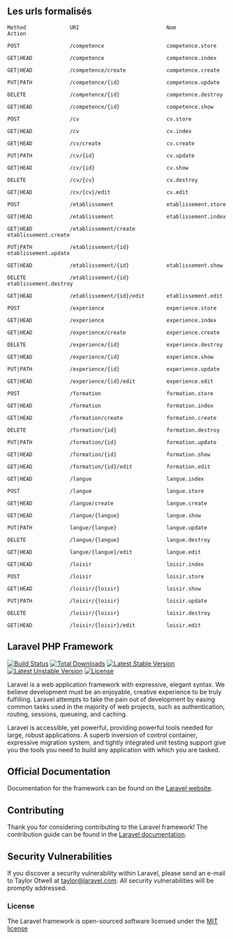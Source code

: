 
## Les urls formalisés


	Method      	  	URI     					   Nom          				Action

	POST         	    /competence              	   competence.store 

	GET|HEAD          	/competence                    competence.index   

	GET|HEAD          	/competence/create             competence.create 

	PUT|PATH		    /competence/{id}               competence.update      	 

	DELETE       		/competence/{id}        	   competence.destroy      

	GET|HEAD 	    	/competence/{id}        	   competence.show  

	POST         		/cv                     	   cv.store  

	GET|HEAD		    /cv                      	   cv.index     

	GET|HEAD          	/cv/create               	   cv.create             	

	PUT|PATH			/cv/{id}                	   cv.update          	   

	GET|HEAD  	     	/cv/{id}                 	   cv.show             
	
	DELETE       		/cv/{cv}                       cv.destroy               

	GET|HEAD  			/cv/{cv}/edit           	   cv.edit                  

	POST         		/etablissement           	   etablissement.store      

	GET|HEAD		    /etablissement        		   etablissement.index      

	GET|HEAD		    /etablissement/create 		   etablissement.create     

	PUT|PATH           	/etablissement/{id}   		   etablissement.update     

	GET|HEAD          	/etablissement/{id}   		   etablissement.show       

	DELETE       		/etablissement/{id}    		   etablissement.destroy    

	GET|HEAD          	/etablissement/{id}/edit 	   etablissement.edit       

	POST         		/experience                    experience.store         

	GET|HEAD          	/experience                    experience.index         

	GET|HEAD          	/experience/create             experience.create        

	DELETE       		/experience/{id}               experience.destroy       

	GET|HEAD          	/experience/{id}               experience.show          

	PUT|PATH           	/experience/{id}               experience.update        

	GET|HEAD          	/experience/{id}/edit          experience.edit          

	POST         		/formation                     formation.store          

	GET|HEAD          	/formation                     formation.index         

	GET|HEAD          	/formation/create              formation.create        

	DELETE       		/formation/{id}                formation.destroy       

	PUT|PATH           	/formation/{id}                formation.update         

	GET|HEAD          	/formation/{id}                formation.show           

	GET|HEAD          	/formation/{id}/edit           formation.edit          

	GET|HEAD          	/langue                        langue.index             

	POST         		/langue                        langue.store             

	GET|HEAD          	/langue/create                 langue.create            

	GET|HEAD          	/langue/{langue}               langue.show              

	PUT|PATH           	langue/{langue}                langue.update            

	DELETE       		/langue/{langue}               langue.destroy           

	GET|HEAD          	langue/{langue}/edit           langue.edit              

	GET|HEAD          	/loisir                        loisir.index             

	POST         		/loisir                        loisir.store             

	GET|HEAD          	/loisir/{loisir}               loisir.show              

	PUT|PATH           	/loisir/{loisir}               loisir.update            

	DELETE       		/loisir/{loisir}               loisir.destroy           

	GET|HEAD          	/loisir/{loisir}/edit          loisir.edit              

<!-- ## les routes

	Method		   	URL		     							Action
									
   	GET|HEAD			   	/cv           							Liste des cv
   
   	GET|HEAD		 		/cv/{id}            					Recupere le cv de l'id {id}
 
 	GET|HEAD   			/cv/create      						Pour obtenir le formulaire de création d'un cv

	POST     		/cv/create     							Pour créer un cv 

	POST     		/cv/delete      						Pour supprimer un cv

	POST     		/cv/edit 								Pour modifier un cv

	GET|HEAD				/cv/edit/{id}   						Pour obtenir le formulaire de modification d'un cv

	GET|HEAD				/cv/etudiant/{id}   					liste des cvs d'un etudiant

	GET|HEAD      		/cv/formation        					listes des formations d'un cv

	POST    	    /cv/formation/create 					créer une formation pour un cv

	GET|HEAD				/cv/formation/create 					obtenir le formulaire de création d'une formation

	POST  			/cv/formation/delete 					delete-formation

	POST     		/cv/formation/edit 						edit-formation  

	GET|HEAD				/cv/formation/edit/{id} 				edit-formation  

	GET|HEAD				/cv/formation/etablissement/{id} 		formations-etablissement

	GET|HEAD				/cv/formation/{id}               		show-formation/  

	GET|HEAD				/etablissement                   		etablissement  

	POST    		/etablissement/create 					create-etab 

	GET|HEAD      		/etablissement/create            		create-etab 

	POST     		/etablissement/delete        			delete-etab 

	POST     		/etablissement/edit 					edit-etab 

	GET|HEAD     		/etablissement/edit/{id}         		edit-etab 

	GET|HEAD      		/etablissement/{id}              		show-etab

	GET|HEAD      		/etudiant                        		liste des etudiants     

	POST   			/etudiant/create                 		formulaire de création d'un etudiant

	GET|HEAD				/etudiant/create                    	create-etudiant 

	POST     		/etudiant/delete  						delete-etudiant 

	POST    		/etudiant/edit          				edit-etudiant 

	GET|HEAD 			/etudiant/edit/{id}              		formulaire de modification d'un etudiant

	GET|HEAD				/etudiant/filiere/{id}           		listes des étudiants d'une filière 

	GET|HEAD			 	/etudiant/{id}                   		Obténir un étudiant 
 -->
## Laravel PHP Framework

[![Build Status](https://travis-ci.org/laravel/framework.svg)](https://travis-ci.org/laravel/framework)
[![Total Downloads](https://poser.pugx.org/laravel/framework/d/total.svg)](https://packagist.org/packages/laravel/framework)
[![Latest Stable Version](https://poser.pugx.org/laravel/framework/v/stable.svg)](https://packagist.org/packages/laravel/framework)
[![Latest Unstable Version](https://poser.pugx.org/laravel/framework/v/unstable.svg)](https://packagist.org/packages/laravel/framework)
[![License](https://poser.pugx.org/laravel/framework/license.svg)](https://packagist.org/packages/laravel/framework)

Laravel is a web application framework with expressive, elegant syntax. We believe development must be an enjoyable, creative experience to be truly fulfilling. Laravel attempts to take the pain out of development by easing common tasks used in the majority of web projects, such as authentication, routing, sessions, queueing, and caching.

Laravel is accessible, yet powerful, providing powerful tools needed for large, robust applications. A superb inversion of control container, expressive migration system, and tightly integrated unit testing support give you the tools you need to build any application with which you are tasked.

## Official Documentation

Documentation for the framework can be found on the [Laravel website](http://laravel.com/docs).

## Contributing

Thank you for considering contributing to the Laravel framework! The contribution guide can be found in the [Laravel documentation](http://laravel.com/docs/contributions).

## Security Vulnerabilities

If you discover a security vulnerability within Laravel, please send an e-mail to Taylor Otwell at taylor@laravel.com. All security vulnerabilities will be promptly addressed.

### License

The Laravel framework is open-sourced software licensed under the [MIT license](http://opensource.org/licenses/MIT)
